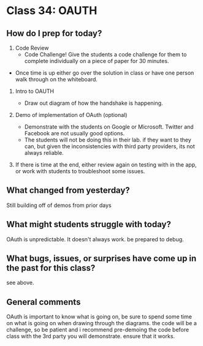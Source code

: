 # Class 34: OAUTH

## How do I prep for today?
1. Code Review 
   - Code Challenge! Give the students a code challenge
   for them to complete individually on a piece of paper for 30 minutes. 
 - Once time is up either go over the solution in class or have one person walk through on the whiteboard. 
1. Intro to OAUTH
   - Draw out diagram of how the handshake is happening. 
1. Demo of implementation of OAuth (optional)
   - Demonstrate with the students on Google or Microsoft. Twitter and Facebook are not usually good options. 
   - The students will not be doing this in their lab. if they want to they can, but given the inconsistencies with third party providers, its not always reliable. 

1. If there is time at the end, either review again on testing with in the app, or work with students to troubleshoot some issues.
## What changed from yesterday? 
Still building off of demos from prior days

## What might students struggle with today?  
OAuth is unpredictable. It doesn't always work. be prepared to debug. 

## What bugs, issues, or surprises have come up in the past for this class?
see above. 

## General comments
OAuth is important to know what is going on, be sure to spend some time on what is going on 
when drawing through the diagrams. the code will be a challenge, so be patient and i recommend 
pre-demoing the code before class with the 3rd party you will demonstrate. ensure that it works. 